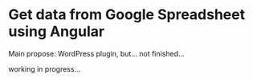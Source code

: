 # Get data from Google Spreadsheet using Angular

  Main propose: WordPress plugin, but... not finished...
  
  working in progress...
